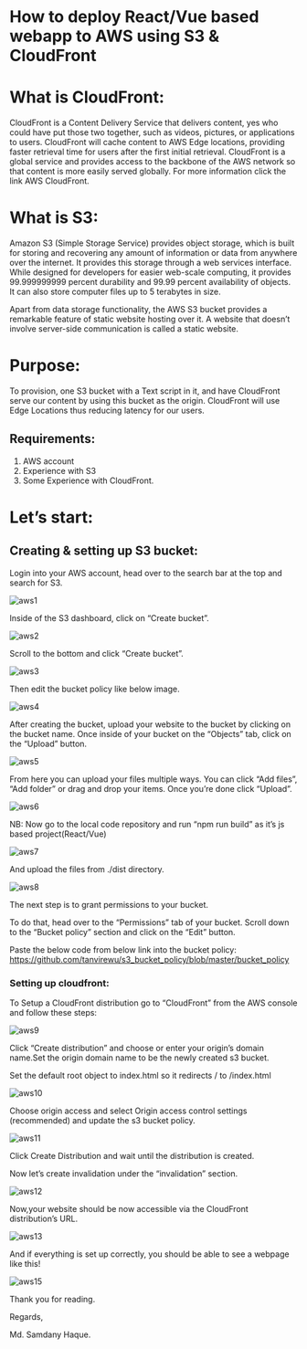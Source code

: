# How to deploy React/Vue based webapp to AWS using S3 & CloudFront

# What is CloudFront:
CloudFront is a Content Delivery Service that delivers content, yes who could have put those two together, such as videos, pictures, or applications to users. CloudFront will cache content to AWS Edge locations, providing faster retrieval time for users after the first initial retrieval. CloudFront is a global service and provides access to the backbone of the AWS network so that content is more easily served globally. For more information click the link AWS CloudFront.

# What is S3:

Amazon S3 (Simple Storage Service) provides object storage, which is built for storing and recovering any amount of information or data from anywhere over the internet. It provides this storage through a web services interface. While designed for developers for easier web-scale computing, it provides 99.999999999 percent durability and 99.99 percent availability of objects. It can also store computer files up to 5 terabytes in size.

Apart from data storage functionality, the AWS S3 bucket provides a remarkable feature of static website hosting over it. A website that doesn’t involve server-side communication is called a static website.

# Purpose:

To provision, one S3 bucket with a Text script in it, and have CloudFront serve our content by using this bucket as the origin. CloudFront will use Edge Locations thus reducing latency for our users.


## Requirements:

1. AWS account
2. Experience with S3
3. Some Experience with CloudFront.

# Let’s start:

## Creating & setting up S3 bucket:

Login into your AWS account, head over to the search bar at the top and search for S3.

![aws1](https://user-images.githubusercontent.com/47071968/200566861-ad16589e-25df-49fd-b9fb-181f6904b812.png)

Inside of the S3 dashboard, click on “Create bucket”.


![aws2](https://user-images.githubusercontent.com/47071968/200567092-17fff871-384c-4476-b88c-ed7375a481f4.png)

Scroll to the bottom and click “Create bucket”.


![aws3](https://user-images.githubusercontent.com/47071968/200567204-8d358f3b-9e0a-4b87-b034-896aa2a0f3d5.jpeg)

Then edit the bucket policy like below image.


![aws4](https://user-images.githubusercontent.com/47071968/200567314-ae549c27-12c6-4bd8-9923-a37f90e3623b.png)


After creating the bucket, upload your website to the bucket by clicking on the bucket name. Once inside of your bucket on the “Objects” tab, click on the “Upload” button.


![aws5](https://user-images.githubusercontent.com/47071968/200567441-bfbc1eaf-045e-401a-bb4f-ec53d7260dc4.jpeg)


From here you can upload your files multiple ways. You can click “Add files”, “Add folder” or drag and drop your items. Once you’re done click “Upload”.

![aws6](https://user-images.githubusercontent.com/47071968/200567773-849260da-13f8-4299-8b1c-59237eb45d42.jpeg)

NB: Now go to the local code repository and run “npm run build” as it’s js based project(React/Vue)

![aws7](https://user-images.githubusercontent.com/47071968/200568018-432faef1-777e-478b-a8d1-9e312fcc59fd.png)

And upload the files from ./dist directory.


![aws8](https://user-images.githubusercontent.com/47071968/200568329-226afd40-3fcf-496f-ad2d-9b318574e154.png)

The next step is to grant permissions to your bucket.

To do that, head over to the “Permissions” tab of your bucket. Scroll down to the “Bucket policy” section and click on the “Edit” button.

Paste the below code from below link into the bucket policy:
https://github.com/tanvirewu/s3_bucket_policy/blob/master/bucket_policy

### Setting up cloudfront:

To Setup a CloudFront distribution go to “CloudFront” from the AWS console and follow these steps:


![aws9](https://user-images.githubusercontent.com/47071968/200569085-d900e733-6cc9-4ef5-a766-56cd9bc4a0dc.png)

Click “Create distribution” and choose or enter your origin’s domain name.Set the origin domain name to be the newly created s3 bucket.

Set the default root object to index.html so it redirects / to /index.html



![aws10](https://user-images.githubusercontent.com/47071968/200569444-84788ce2-8f94-488e-905b-48915fec92d3.png)

Choose origin access and select Origin access control settings (recommended) and update the s3 bucket policy.


![aws11](https://user-images.githubusercontent.com/47071968/200569584-80d02043-db34-4140-97e6-134ba7b28c02.png)


Click Create Distribution and wait until the distribution is created.

Now let’s create invalidation under the “invalidation” section.


![aws12](https://user-images.githubusercontent.com/47071968/200569708-10e09652-73b3-43a5-a332-cd9f13b5e646.png)

Now,your website should be now accessible via the CloudFront distribution’s URL.

![aws13](https://user-images.githubusercontent.com/47071968/200569843-f72c35dc-5cf8-4c38-9c68-5d85ed3bdcec.png)


And if everything is set up correctly, you should be able to see a webpage like this!

![aws15](https://user-images.githubusercontent.com/47071968/200569983-d7fdde91-b181-48d3-b728-7ec9a0c2cc5d.png)

Thank you for reading.

Regards,

Md. Samdany Haque. 
